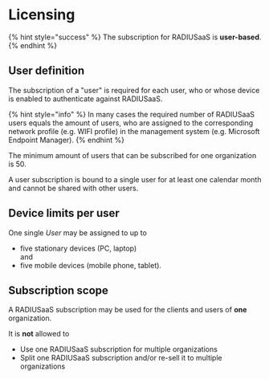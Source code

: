 # Licensing

{% hint style="success" %}
The subscription for RADIUSaaS is **user-based**.&#x20;
{% endhint %}

## User definition

The subscription of a "user" is required for each user, who or whose device is enabled to authenticate against RADIUSaaS.

{% hint style="info" %}
In many cases the required number of RADIUSaaS users equals the amount of users, who are assigned to the corresponding network profile (e.g. WIFI profile) in the management system (e.g. Microsoft Endpoint Manager).
{% endhint %}

The minimum amount of users that can be subscribed for one organization is 50.

A user subscription is bound to a single user for at least one calendar month and cannot be shared with other users.

## Device limits per user

One single _User_ may be assigned to up to

* five stationary devices (PC, laptop)\
  and
* five mobile devices (mobile phone, tablet).

## Subscription scope

A RADIUSaaS subscription may be used for the clients and users of **one** organization.&#x20;

It is **not** allowed to&#x20;

* Use one RADIUSaaS subscription for multiple organizations
* Split one RADIUSaaS subscription and/or re-sell it to multiple organizations
